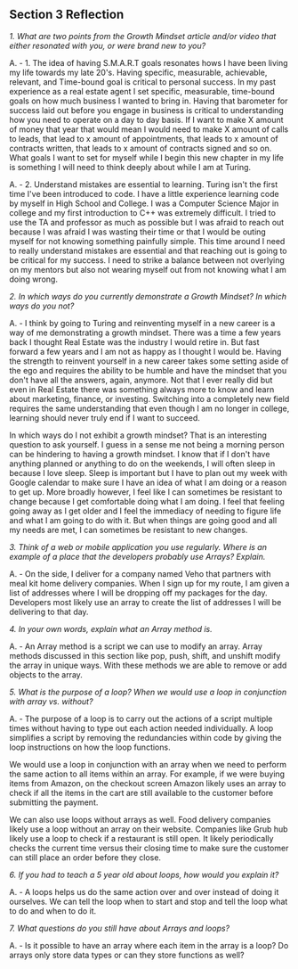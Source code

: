 ## Section 3 Reflection

*1. What are two points from the Growth Mindset article and/or video that either resonated with you, or were brand new to you?*

A. - 1. The idea of having S.M.A.R.T goals resonates hows I have been living my life towards my late 20's. Having specific, measurable, achievable, relevant, and Time-bound goal is critical to personal success. In my past experience as a real estate agent I set specific, measurable, time-bound goals on how much business I wanted to bring in. Having that barometer for success laid out before you engage in business is critical to understanding how you need to operate on a day to day basis. If I want to make X amount of money that year that would mean I would need to make X amount of calls to leads, that lead to x amount of appointments, that leads to x amount of contracts written, that leads to x amount of contracts signed and so on. What goals I want to set for myself while I begin this new chapter in my life is something I will need to think deeply about while I am at Turing.

A. - 2. Understand mistakes are essential to learning. Turing isn't the first time I've been introduced to code. I have a little experience learning code by myself in High School and College. I was a Computer Science Major in college and my first introduction to C++ was extremely difficult. I tried to use the TA and professor as much as possible but I was afraid to reach out because I was afraid I was wasting their time or that I would be outing myself for not knowing something painfully simple. This time around I need to really understand mistakes are essential and that reaching out is going to be critical for my success. I need to strike a balance between not overlying on my mentors but also not wearing myself out from not knowing what I am doing wrong.

*2. In which ways do you currently demonstrate a Growth Mindset? In which ways do you _not_?*

A. - I think by going to Turing and reinventing myself in a new career is a way of me demonstrating a growth mindset. There was a time a few years back I thought Real Estate was the industry I would retire in. But fast forward a few years and I am not as happy as I thought I would be. Having the strength to reinvent yourself in a new career takes some setting aside of the ego and requires the ability to be humble and have the mindset that you don't have all the answers, again, anymore. Not that I ever really did but even in Real Estate there was something always more to know and learn about marketing, finance, or investing. Switching into a completely new field requires the same understanding that even though I am no longer in college, learning should never truly end if I want to succeed.

In which ways do I not exhibit a growth mindset? That is an interesting question to ask yourself. I guess in a sense me not being a morning person can be hindering to having a growth mindset. I know that if I don't have anything planned or anything to do on the weekends, I will often sleep in because I love sleep. Sleep is important but I have to plan out my week with Google calendar to make sure I have an idea of what I am doing or a reason to get up. More broadly however, I feel like I can sometimes be resistant to change because I get comfortable doing what I am doing. I feel that feeling going away as I get older and I feel the immediacy of needing to figure life and what I am going to do with it. But when things are going good and all my needs are met, I can sometimes be resistant to new changes.



*3. Think of a web or mobile application you use regularly. Where is an example of a place that the developers probably use Arrays? Explain.*

A. - On the side, I deliver for a company named Veho that partners with meal kit home delivery companies. When I sign up for my route, I am given a list of addresses where I will be dropping off my packages for the day. Developers most likely use an array to create the list of addresses I will be delivering to that day.

*4. In your own words, explain what an Array method is.*

A. - An Array method is a script we can use to modify an array. Array methods discussed in this section like pop, push, shift, and unshift modify the array in unique ways. With these methods we are able to remove or add objects to the array.

*5. What is the purpose of a loop? When we would use a loop in conjunction with array vs. without?*

A. - The purpose of a loop is to carry out the actions of a script multiple times without having to type out each action needed individually. A loop simplifies a script by removing the redundancies within code by giving the loop instructions on how the loop functions.

We would use a loop in conjunction with an array when we need to perform the same action to all items within an array. For example, if we were buying items from Amazon, on the checkout screen Amazon likely uses an array to check if all the items in the cart are still available to the customer before submitting the payment.

We can also use loops without arrays as well. Food delivery companies likely use a loop without an array on their website. Companies like Grub hub likely use a loop to check if a restaurant is still open. It likely periodically checks the
current time versus their closing time to make sure the customer can still place
an order before they close.


*6. If you had to teach a 5 year old about loops, how would you explain it?*

A. - A loops helps us do the same action over and over instead of doing it ourselves. We can tell the loop when to start and stop and tell the loop what to do and when to do it.

*7. What questions do you still have about Arrays and loops?*

A. - Is it possible to have an array where each item in the array is a loop? Do arrays only store data types or can they store functions as well?
